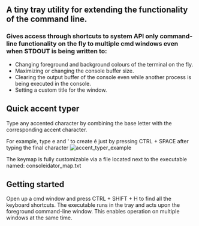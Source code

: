 ## A tiny tray utility for extending the functionality of the command line.
### Gives access through shortcuts to system API only command-line functionality on the fly to multiple cmd windows even when STDOUT is being written to:
- Changing foreground and background colours of the terminal on the fly.
- Maximizing or changing the console buffer size.
- Clearing the output buffer of the console even while another process is being executed in the console.
- Setting a custom title for the window.

## Quick accent typer
Type any accented character by combining the base letter with the corresponding accent character. 

For example, type e and ' to create é just by pressing CTRL + SPACE after typing the final character
![accent_typer_example](https://github.com/ZMathias/Consoleidator/assets/78689074/b0b68f1c-9274-4a26-8512-824d2a02c567)

The keymap is fully customizable via a file located next to the executable named: consoleidator_map.txt

## Getting started
Open up a cmd window and press CTRL + SHIFT + H to find all the keyboard shortcuts.
The executable runs in the tray and acts upon the foreground command-line window. This enables operation on multiple windows at the same time.
